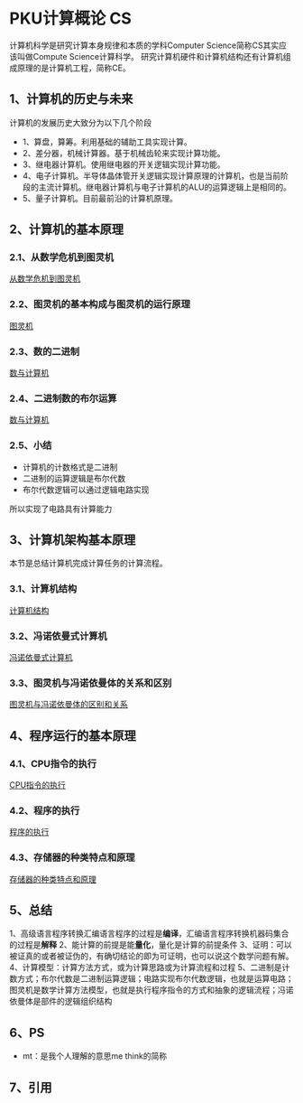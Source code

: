 # PKU计算概论 CS

计算机科学是研究计算本身规律和本质的学科Computer Science简称CS其实应该叫做Compute Science计算科学。
研究计算机硬件和计算机结构还有计算机组成原理的是计算机工程，简称CE。

## 1、计算机的历史与未来
计算机的发展历史大致分为以下几个阶段

- 1、算盘，算筹。利用基础的辅助工具实现计算。
- 2、差分器，机械计算器。基于机械齿轮来实现计算功能。
- 3、继电器计算机。使用继电器的开关逻辑实现计算功能。
- 4、电子计算机。半导体晶体管开关逻辑实现计算原理的计算机，也是当前阶段的主流计算机。继电器计算机与电子计算机的ALU的运算逻辑上是相同的。
- 5、量子计算机。目前最前沿的计算机原理。

## 2、计算机的基本原理
### 2.1、从数学危机到图灵机
[从数学危机到图灵机](./从数学危机到图灵机.md)

### 2.2、图灵机的基本构成与图灵机的运行原理
[图灵机](./图灵机.md)

### 2.3、数的二进制
[数与计算机](./数与计算机.md)

### 2.4、二进制数的布尔运算
[数与计算机](./数与计算机.md)

### 2.5、小结
- 计算机的计数格式是二进制
- 二进制的运算逻辑是布尔代数
- 布尔代数逻辑可以通过逻辑电路实现

所以实现了电路具有计算能力

## 3、计算机架构基本原理

本节是总结计算机完成计算任务的计算流程。

### 3.1、计算机结构
[计算机结构](./计算机结构.md)

### 3.2、冯诺依曼式计算机
[冯诺依曼式计算机](./冯诺依曼式计算机.md)

### 3.3、图灵机与冯诺依曼体的关系和区别
[图灵机与冯诺依曼体的区别和关系](./图灵机与冯诺依曼体的区别和关系.md)

## 4、程序运行的基本原理

### 4.1、CPU指令的执行
[CPU指令的执行](./CPU指令的执行.md)

### 4.2、程序的执行
[程序的执行](./程序的执行.md)

### 4.3、存储器的种类特点和原理
[存储器的种类特点和原理](./存储器的种类特点和原理.md)

## 5、总结
1、高级语言程序转换汇编语言程序的过程是**编译**，汇编语言程序转换机器码集合的过程是**解释**
2、能计算的前提是能**量化**，量化是计算的前提条件
3、证明：可以被证真的或者被证伪的，有确切结论的即为可证明，也可以说这个数学问题有解。
4、计算模型：计算方法方式，或为计算思路或为计算流程和过程
5、二进制是计数方式；布尔代数是二进制运算逻辑；电路实现布尔代数逻辑，也就是运算电路；图灵机是数学计算方法模型，也就是执行程序指令的方式和抽象的逻辑流程；冯诺依曼体是部件的逻辑组织结构

## 6、PS
- mt：是我个人理解的意思me think的简称

## 7、引用